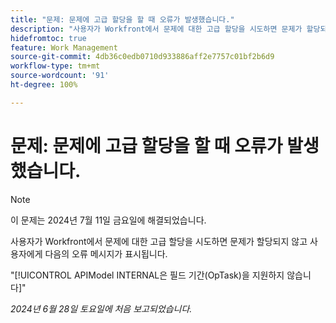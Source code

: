 ```yaml
---
title: "문제: 문제에 고급 할당을 할 때 오류가 발생했습니다."
description: "사용자가 Workfront에서 문제에 대한 고급 할당을 시도하면 문제가 할당되지 않고 사용자에게 오류 메시지가 표시됩니다."
hidefromtoc: true
feature: Work Management
source-git-commit: 4db36c0edb0710d933886aff2e7757c01bf2b6d9
workflow-type: tm+mt
source-wordcount: '91'
ht-degree: 100%

---
```



# 문제: 문제에 고급 할당을 할 때 오류가 발생했습니다.

>[!NOTE]
>
>이 문제는 2024년 7월 11일 금요일에 해결되었습니다.

사용자가 Workfront에서 문제에 대한 고급 할당을 시도하면 문제가 할당되지 않고 사용자에게 다음의 오류 메시지가 표시됩니다.

&quot;[!UICONTROL APIModel INTERNAL은 필드 기간(OpTask)을 지원하지 않습니다]&quot;

_2024년 6월 28일 토요일에 처음 보고되었습니다._
